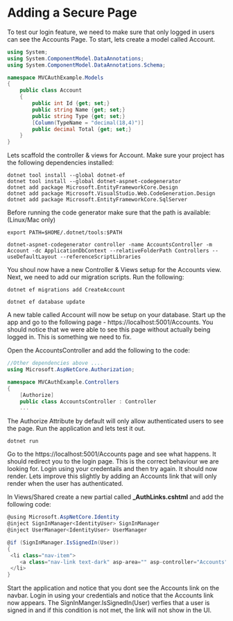 # Adding a Secure Page
To test our login feature, we need to make sure that only logged in users can see the Accounts Page. To start, lets create a model called Account.

```csharp
using System;
using System.ComponentModel.DataAnnotations;
using System.ComponentModel.DataAnnotations.Schema;

namespace MVCAuthExample.Models
{
    public class Account
    {
        public int Id {get; set;}
        public string Name {get; set;}
        public string Type {get; set;}
        [Column(TypeName = "decimal(18,4)")]
        public decimal Total {get; set;}
    }
}
```

Lets scaffold the controller & views for Account. Make sure your project has the following dependencies installed:

```shell
dotnet tool install --global dotnet-ef
dotnet tool install --global dotnet-aspnet-codegenerator
dotnet add package Microsoft.EntityFrameworkCore.Design
dotnet add package Microsoft.VisualStudio.Web.CodeGeneration.Design
dotnet add package Microsoft.EntityFrameworkCore.SqlServer
```

Before running the code generator make sure that the path is available: (Linux/Mac only)

```shell
export PATH=$HOME/.dotnet/tools:$PATH
```

```shell
dotnet-aspnet-codegenerator controller -name AccountsController -m Account -dc ApplicationDbContext --relativeFolderPath Controllers --useDefaultLayout --referenceScriptLibraries
```

You shoul now have a new Controller & Views setup for the Accounts view. Next, we need to add our migration scripts. Run the following:

```shell
dotnet ef migrations add CreateAccount
```

```shell
dotnet ef database update
```

A new table called Account will now be setup on your database. Start up the app and go to the following page - https://localhost:5001/Accounts. You should notice that we were able to see this page without actually being logged in. This is something we need to fix. 

Open the AccountsController and add the following to the code:

```csharp
//Other dependencies above ....
using Microsoft.AspNetCore.Authorization;

namespace MVCAuthExample.Controllers
{
    [Authorize]
    public class AccountsController : Controller
    ...

```

The Authorize Attribute by default will only allow authenticated users to see the page. Run the application and lets test it out.

```shell
dotnet run
```

Go to the https://localhost:5001/Accounts page and see what happens. It should redirect you to the login page. This is the correct behaviour we are looking for. Login using your credentails and then try again. It should now render. Lets improve this slightly by adding an Accounts link that will only render when the user has authenticated. 


In Views/Shared create a new partial called <strong>_AuthLinks.cshtml</strong> and add the following code:

```csharp
@using Microsoft.AspNetCore.Identity
@inject SignInManager<IdentityUser> SignInManager
@inject UserManager<IdentityUser> UserManager

@if (SignInManager.IsSignedIn(User))
{
 <li class="nav-item">
    <a class="nav-link text-dark" asp-area="" asp-controller="Accounts" asp-action="Index">Accounts</a>
 </li>   
}
```

Start the application and notice that you dont see the Accounts link on the navbar. Login in using your credentials and notice that the Accounts link now appears. The SignInManger.IsSignedIn(User) verfies that a user is signed in and if this condition is not met, the link will not show in the UI. 